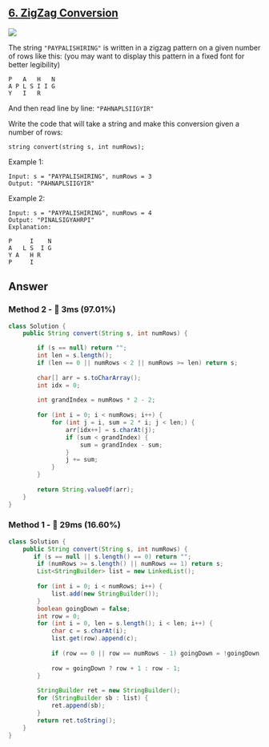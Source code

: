 ## [6. ZigZag Conversion](https://leetcode.com/problems/zigzag-conversion/)

![](https://github.com/weltond/DataStructure/blob/master/medium.PNG)

The string `"PAYPALISHIRING"` is written in a zigzag pattern on a given number of rows like this: (you may want to display this pattern in a fixed font for better legibility)

```
P   A   H   N
A P L S I I G
Y   I   R
```

And then read line by line: `"PAHNAPLSIIGYIR"`

Write the code that will take a string and make this conversion given a number of rows:

`string convert(string s, int numRows);`

Example 1:

```
Input: s = "PAYPALISHIRING", numRows = 3
Output: "PAHNAPLSIIGYIR"
```

Example 2:

```
Input: s = "PAYPALISHIRING", numRows = 4
Output: "PINALSIGYAHRPI"
Explanation:

P     I    N
A   L S  I G
Y A   H R
P     I
```

## Answer
### Method 2 - :rocket: 3ms (97.01%)

```java
class Solution {
    public String convert(String s, int numRows) {

        if (s == null) return "";
        int len = s.length();
        if (len == 0 || numRows < 2 || numRows >= len) return s;
        
        char[] arr = s.toCharArray();
        int idx = 0;
        
        int grandIndex = numRows * 2 - 2;
        
        for (int i = 0; i < numRows; i++) {
            for (int j = i, sum = 2 * i; j < len;) {
                arr[idx++] = s.charAt(j);
                if (sum < grandIndex) {
                    sum = grandIndex - sum;
                }
                j += sum;
            }
        }
        
        return String.valueOf(arr);
    }
}
```

### Method 1 - :turtle: 29ms (16.60%)

```java
class Solution {
    public String convert(String s, int numRows) {
       if (s == null || s.length() == 0) return "";
        if (numRows >= s.length() || numRows == 1) return s;
        List<StringBuilder> list = new LinkedList();
        
        for (int i = 0; i < numRows; i++) {
            list.add(new StringBuilder());
        }
        boolean goingDown = false;
        int row = 0;
        for (int i = 0, len = s.length(); i < len; i++) {
            char c = s.charAt(i);
            list.get(row).append(c);
            
            if (row == 0 || row == numRows - 1) goingDown = !goingDown;
            
            row = goingDown ? row + 1 : row - 1;
        }
        
        StringBuilder ret = new StringBuilder();
        for (StringBuilder sb : list) {
            ret.append(sb);
        }
        return ret.toString();
    }
}
```
